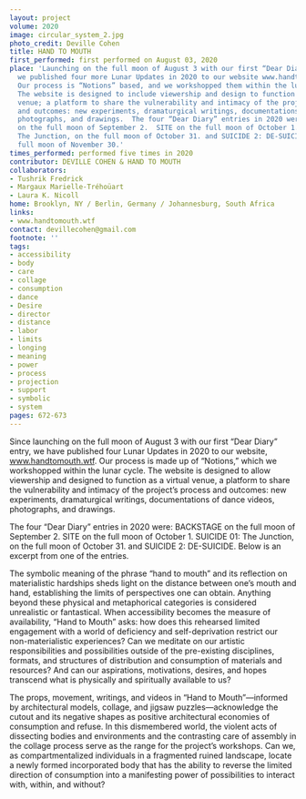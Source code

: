 ```yaml
---
layout: project
volume: 2020
image: circular_system_2.jpg
photo_credit: Deville Cohen
title: HAND TO MOUTH
first_performed: first performed on August 03, 2020
place: 'Launching on the full moon of August 3 with our first “Dear Diary” entry,
  we published four more Lunar Updates in 2020 to our website www.handtomouth.wtf.
  Our process is “Notions” based, and we workshopped them within the lunar cycle.
  The website is designed to include viewership and design to function as a virtual
  venue; a platform to share the vulnerability and intimacy of the project’s process
  and outcomes: new experiments, dramaturgical writings, documentations of dance videos,
  photographs, and drawings.  The four “Dear Diary” entries in 2020 were:  BACKSTAGE
  on the full moon of September 2.  SITE on the full moon of October 1.  SUICIDE 01:
  The Junction, on the full moon of October 31. and SUICIDE 2: DE-SUICIDE, on the
  full moon of November 30.'
times_performed: performed five times in 2020
contributor: DEVILLE COHEN & HAND TO MOUTH
collaborators:
- Tushrik Fredrick
- Margaux Marielle-Tréhoüart
- Laura K. Nicoll
home: Brooklyn, NY / Berlin, Germany / Johannesburg, South Africa
links:
- www.handtomouth.wtf
contact: devillecohen@gmail.com
footnote: ''
tags:
- accessibility
- body
- care
- collage
- consumption
- dance
- Desire
- director
- distance
- labor
- limits
- longing
- meaning
- power
- process
- projection
- support
- symbolic
- system
pages: 672-673
---
```

Since launching on the full moon of August 3 with our first “Dear Diary” entry, we have published four Lunar Updates in 2020 to our website, www.handtomouth.wtf. Our process is made up of “Notions,” which we workshopped within the lunar cycle. The website is designed to allow viewership and designed to function as a virtual venue, a platform to share the vulnerability and intimacy of the project’s process and outcomes: new experiments, dramaturgical writings, documentations of dance videos, photographs, and drawings.  

The four “Dear Diary” entries in 2020 were: BACKSTAGE on the full moon of September 2. SITE on the full moon of October 1.  SUICIDE 01: The Junction, on the full moon of October 31. and SUICIDE 2: DE-SUICIDE. Below is an excerpt from one of the entries.

The symbolic meaning of the phrase “hand to mouth” and its reflection on materialistic hardships sheds light on the distance between one’s mouth and hand, establishing the limits of perspectives one can obtain. Anything beyond these physical and metaphorical categories is considered unrealistic or fantastical. When accessibility becomes the measure of availability, “Hand to Mouth” asks: how does this rehearsed limited engagement with a world of deficiency and self-deprivation restrict our non-materialistic experiences? Can we meditate on our artistic responsibilities and possibilities outside of the pre-existing disciplines, formats, and structures of distribution and consumption of materials and resources? And can our aspirations, motivations, desires, and hopes transcend what is physically and spiritually available to us?

The props, movement, writings, and videos in “Hand to Mouth”—informed by architectural models, collage, and jigsaw puzzles—acknowledge the cutout and its negative shapes as positive architectural economies of consumption and refuse. In this dismembered world, the violent acts of dissecting bodies and environments and the contrasting care of assembly in the collage process serve as the range for the project’s workshops. Can we, as compartmentalized individuals in a fragmented ruined landscape, locate a newly formed incorporated body that has the ability to reverse the limited direction of consumption into a manifesting power of possibilities to interact with, within, and without?